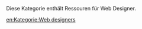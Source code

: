 
Diese Kategorie enthält Ressouren für Web Designer.

[en:Kategorie:Web designers](/en:export_de/Kategorie:Web_designers.md)